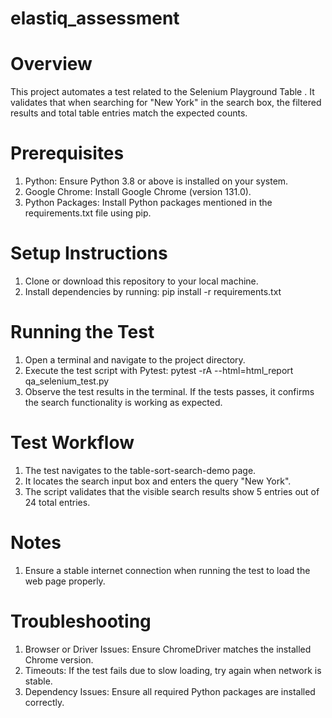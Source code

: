 # elastiq_assessment

# Overview
This project automates a test related to the Selenium Playground Table . 
It validates that when searching for "New York" in the search box, the filtered results and total table entries match the expected counts.

# Prerequisites
1.	Python: Ensure Python 3.8 or above is installed on your system.
2.	Google Chrome: Install Google Chrome (version 131.0). 
3.	Python Packages: Install Python packages mentioned in the requirements.txt file using pip.

# Setup Instructions
1.	Clone or download this repository to your local machine.
2.	Install dependencies by running:
     pip install -r requirements.txt

# Running the Test
1.	Open a terminal and navigate to the project directory.
2.	Execute the test script with Pytest:
     pytest -rA --html=html_report qa_selenium_test.py
3.	Observe the test results in the terminal. If the tests passes, it confirms the search functionality is working as expected.

# Test Workflow
1.	The test navigates to the table-sort-search-demo page.
2.	It locates the search input box and enters the query "New York".
3.	The script validates that the visible search results show 5 entries out of 24 total entries.

# Notes
1.	Ensure a stable internet connection when running the test to load the web page properly.

# Troubleshooting
1.	Browser or Driver Issues: Ensure ChromeDriver matches the installed Chrome version.
2.	Timeouts: If the test fails due to slow loading, try again when network is stable.
3.	Dependency Issues: Ensure all required Python packages are installed correctly.
